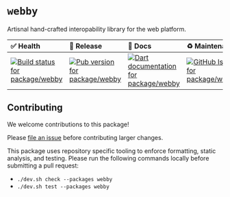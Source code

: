 <!-- #region(HEADER) -->
# `webby`

Artisnal hand-crafted interopability library for the web platform.

| ✅ Health | 🚀 Release | 📝 Docs | ♻️ Maintenance |
|:----------|:-----------|:--------|:--------------|
| [![Build status for package/webby](https://github.com/matanlurey/pub.lurey.dev/actions/workflows/package_webby.yaml/badge.svg)](https://github.com/matanlurey/pub.lurey.dev/actions/workflows/package_webby.yaml) | [![Pub version for package/webby](https://img.shields.io/pub/v/webby)](https://pub.dev/packages/webby) | [![Dart documentation for package/webby](https://img.shields.io/badge/dartdoc-reference-blue.svg)](https://pub.dev/documentation/webby) | [![GitHub Issues for package/webby](https://img.shields.io/github/issues/matanlurey/pub.lurey.dev/pkg-webby?label=issues)](https://github.com/matanlurey/pub.lurey.dev/issues?q=is%3Aopen+is%3Aissue+label%3Apkg-webby) |
<!-- #endregion -->

<!-- #region(CONTRIBUTING) -->
## Contributing

We welcome contributions to this package!

Please [file an issue][] before contributing larger changes.

[file an issue]: https://github.com/matanlurey/pub.lurey.dev/issues/new?labels=pkg-webby

This package uses repository specific tooling to enforce formatting, static analysis, and testing. Please run the following commands locally before submitting a pull request:

- `./dev.sh check --packages webby`
- `./dev.sh test --packages webby`

<!-- #endregion -->
